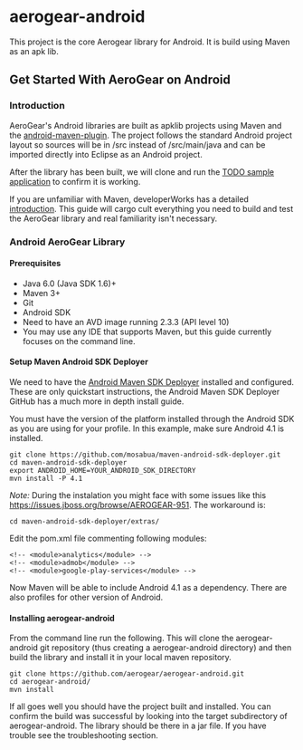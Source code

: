 aerogear-android
================

This project is the core Aerogear library for Android.  It is build using Maven as an apk lib.

## Get Started With AeroGear on Android 

### Introduction

AeroGear's Android libraries are built as apklib projects using Maven and the [android-maven-plugin](http://code.google.com/p/maven-android-plugin/). The project follows the standard Android project layout so sources will be in /src instead of /src/main/java and can be imported directly into Eclipse as an Android project.

After the library has been built, we will clone and run the [TODO sample application](https://github.com/aerogear/aerogear-android-todo) to confirm it is working.

If you are unfamiliar with Maven, developerWorks has a detailed [introduction](http://www.ibm.com/developerworks/java/tutorials/j-mavenv2/).  This guide will cargo cult everything you need to build and test the AeroGear library and real familiarity isn't necessary.

### Android AeroGear Library

#### Prerequisites

* Java 6.0 (Java SDK 1.6)+
* Maven 3+
* Git
* Android SDK
* Need to have an AVD image running 2.3.3 (API level 10)
* You may use any IDE that supports Maven, but this guide currently focuses on the command line.

#### Setup Maven Android SDK Deployer

We need to have the [Android Maven SDK Deployer](https://github.com/mosabua/maven-android-sdk-deployer) installed and configured.  These are only quickstart instructions, the Android Maven SDK Deployer GitHub has a much more in depth install guide.

You must have the version of the platform installed through the Android SDK as you are using for your profile.  In this example, make sure Android 4.1 is installed.

    git clone https://github.com/mosabua/maven-android-sdk-deployer.git
    cd maven-android-sdk-deployer
    export ANDROID_HOME=YOUR_ANDROID_SDK_DIRECTORY
    mvn install -P 4.1

*Note:* During the instalation you might face with some issues like this https://issues.jboss.org/browse/AEROGEAR-951. The workaround is:

	cd maven-android-sdk-deployer/extras/

Edit the pom.xml file commenting following modules:

	<!-- <module>analytics</module> -->
	<!-- <module>admob</module> -->
	<!-- <module>google-play-services</module> -->



Now Maven will be able to include Android 4.1 as a dependency.  There are also profiles for other version of Android.


#### Installing aerogear-android

From the command line run the following.  This will clone the aerogear-android git repository (thus creating a aerogear-android directory) and then build the library and install it in your local maven repository.


    git clone https://github.com/aerogear/aerogear-android.git
    cd aerogear-android/
    mvn install


If all goes well you should have the project built and installed.  You can confirm the build was successful by looking into the target subdirectory of aerogear-android.  The library should be there in a jar file. If you have trouble see the troubleshooting section.
